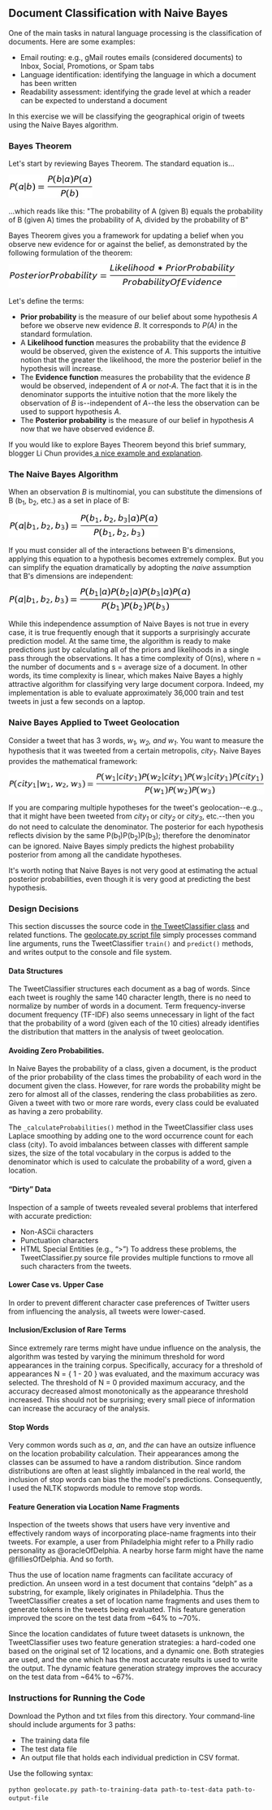 ## Document Classification with Naive Bayes
One of the main tasks in natural language processing is the classification of documents. Here are some examples:
+ Email routing: e.g., gMail routes emails (considered documents) to Inbox, Social, Promotions, or Spam tabs
+ Language identification: identifying the language in which a document has been written
+ Readability assessment: identifying the grade level at which a reader can be expected to understand a document

In this exercise we will be classifying the geographical origin of tweets using the Naive Bayes algorithm.
### Bayes Theorem
Let's start by reviewing Bayes Theorem. The standard equation is...

![Bayes equation](Bayes_equation.jpg?raw=true)

...which reads like this: "The probability of A (given B) equals the probability of B (given A) times the probability of A, divided by the probability of B"

Bayes Theorem gives you a framework for updating a belief when you observe new evidence for or against the belief, as demonstrated by the following formulation of the theorem:

![Bayes in English](Bayes_in_English.jpg?raw=true)

Let's define the terms:
+ **Prior probability** is the measure of our belief about some hypothesis *A* before we observe new evidence *B*. It corresponds to *P(A)* in the standard formulation. 
+ A **Likelihood function**  measures the probability that the evidence *B* would be observed, given the existence of *A*. This supports the intuitive notion that the greater the likelihood, the more the posterior belief in the hypothesis will increase.
+ The **Evidence function** measures the probability that the evidence *B* would be observed, independent of *A* or *not-A*. The fact that it is in the denominator supports the intuitive notion that the more likely the observation of *B* is--independent of *A*--the less the observation can be used to support hypothesis *A*.
+ The **Posterior probability** is the measure of our belief in hypothesis *A* now that we have observed evidence *B*.

If you would like to explore Bayes Theorem beyond this brief summary, blogger Li Chun provides[ a nice example and explanation](http://www.lichun.cc/blog/2013/07/understand-bayes-theorem-prior-likelihood-posterior-evidence/).

### The Naive Bayes Algorithm
When an observation *B* is multinomial, you can substitute the dimensions of B (b<sub>1</sub>, b<sub>2</sub>, etc.) as a set in place of B:

![Multinomial Bayes Equation](Multinomial_Bayes.jpg?raw=true)

If you must consider all of the interactions between B's dimensions, applying this equation to a hypothesis becomes extremely complex. But you can simplify the equation dramatically by adopting the *naive* assumption that B's dimensions are independent:

![Naive Bayes Equation](Naive_Bayes_Equation.jpg?raw=true)

While this independence assumption of Naive Bayes is not true in every case, it is true frequently enough that it supports a surprisingly accurate prediction model. At the same time, the algorithm is ready to make predictions just by calculating all of the priors and likelihoods in a single pass through the observations. It has a time complexity of O(ns), where n = the number of documents and s = average size of a document. In other words, its time complexity is linear, which makes Naive Bayes a highly attractive algorithm for classifying very large document corpora. Indeed, my implementation is able to evaluate approximately 36,000 train and test tweets in just a few seconds on a laptop.
### Naive Bayes Applied to Tweet Geolocation
Consider a tweet that has 3 words, *w<sub>1</sub>, w<sub>2</sub>, and w<sub>1</sub>*. You want to measure the hypothesis that it was tweeted from a certain metropolis, *city<sub>1</sub>*. Naive Bayes provides the mathematical framework:

![Bayes for tweets](Bayes_for_tweets.jpg?raw=true)

If you are comparing multiple hypotheses for the tweet's geolocation--e.g.., that it might have been tweeted from *city<sub>1</sub>* or *city<sub>2</sub>* or *city<sub>3</sub>*, etc.--then you do not need to calculate the denominator. The posterior for each hypothesis reflects division by the same P(b<sub>1</sub>)P(b<sub>2</sub>)P(b<sub>3</sub>); therefore the denominator can be ignored. Naive Bayes simply predicts the highest probability posterior from among all the candidate hypotheses.

It's worth noting that Naive Bayes is not very good at estimating the actual posterior probabilities, even though it is very good at predicting the best hypothesis.

### Design Decisions
This section discusses the source code in [the TweetClassifier class](TweetClassifier.py) and related functions. The [geolocate.py script file](geolocate.py) simply processes command line arguments, runs the TweetClassifier `train()` and `predict()` methods, and writes output to the console and file system.
#### Data Structures
The TweetClassifier structures each document as a bag of words. Since each tweet is roughly the same 140 character length, there is no need to normalize by number of words in a document. Term frequency-inverse document frequency (TF-IDF) also seems unnecessary in light of the fact that the probability of a word (given each of the 10 cities) already identifies the distribution that matters in the analysis of tweet geolocation.

#### Avoiding Zero Probabilities.
In Naive Bayes the probability of a class, given a document, is the product of the prior probability of the class times the probability of each word in the document given the class. However, for rare words the probability might be zero for almost all of the classes, rendering the class probabilities as zero. Given a tweet with two or more rare words, every class could be evaluated as having a zero probability.

The `_calculateProbabilities()` method in the TweetClassifier class uses Laplace smoothing by adding one to the word occurrence count for each class (city). To avoid imbalances between classes with different sample sizes, the size of the total vocabulary in the corpus is added to the denominator which is used to calculate the probability of a word, given a location.

#### “Dirty” Data
Inspection of a sample of tweets revealed several problems that interfered with accurate prediction:
+ Non-ASCii characters
+ Punctuation characters
+ HTML Special Entities (e.g., “&gt;”)
To address these problems, the TweetClassifier.py source file provides multiple functions to rmove all such characters from the tweets.

#### Lower Case vs. Upper Case
In order to prevent different character case preferences of Twitter users from influencing the analysis, all tweets were lower-cased.

#### Inclusion/Exclusion of Rare Terms
Since extremely rare terms might have undue influence on the analysis, the algorithm was tested by varying the minimum threshold for word appearances in the training corpus. Specifically, accuracy for a threshold of appearances N = { 1 - 20 } was evaluated, and the
maximum accuracy was selected. The threshold of N = 0 provided maximum accuracy, and the accuracy decreased almost monotonically as the appearance threshold increased. This should not be surprising; every small piece of information can increase the accuracy of the analysis.
#### Stop Words
Very common words such as *a*, *an*, and *the* can have an outsize influence on the location probability calculation. Their appearances among the classes can be assumed to have a random distribution. Since random distributions are often at least slightly imbalanced in the real world, the inclusion of stop words can bias the the model's predictions. Consequently, I used the NLTK stopwords module to remove stop words.
#### Feature Generation via Location Name Fragments
Inspection of the tweets shows that users have very inventive and effectively random ways of incorporating place-name fragments into their tweets. For example, a user from Philadelphia might refer to a Philly radio personality as @oracleOfDelphia. A nearby horse farm might have the name @filliesOfDelphia. And so forth.

Thus the use of location name fragments can facilitate accuracy of prediction. An unseen word in a test document that contains “delph” as a substring, for example, likely originates in Philadelphia. Thus the TweetClassifier creates a set of location name fragments and uses them to generate tokens in the tweets being evaluated. This feature generation improved the score on the test data from ~64% to ~70%.

Since the location candidates of future tweet datasets is unknown, the TweetClassifier uses two feature generation strategies: a hard-coded one based on the original set of 12 locations, and a dynamic one. Both strategies are used, and the one which has the
most accurate results is used to write the output. The dynamic feature generation strategy improves the accuracy on the test data from ~64% to ~67%. 

### Instructions for Running the Code
Download the Python and txt files from this directory. Your command-line should include arguments for 3 paths:
+ The training data file
+ The test data file
+ An output file that holds each individual prediction in CSV format.

Use the following syntax:

`python geolocate.py path-to-training-data path-to-test-data path-to-output-file`
